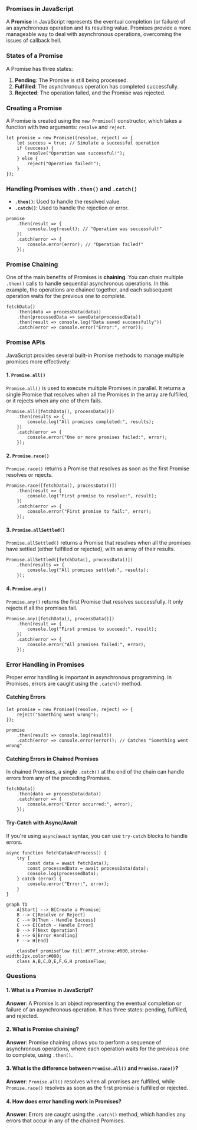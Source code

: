 ### **Promises in JavaScript**

A **Promise** in JavaScript represents the eventual completion (or failure) of an asynchronous operation and its resulting value. Promises provide a more manageable way to deal with asynchronous operations, overcoming the issues of callback hell.

### **States of a Promise**

A Promise has three states:

1. **Pending**: The Promise is still being processed.
2. **Fulfilled**: The asynchronous operation has completed successfully.
3. **Rejected**: The operation failed, and the Promise was rejected.
### **Creating a Promise**

A Promise is created using the `new Promise()` constructor, which takes a function with two arguments: `resolve` and `reject`.

```
let promise = new Promise((resolve, reject) => {
    let success = true; // Simulate a successful operation
    if (success) {
        resolve("Operation was successful!");
    } else {
        reject("Operation failed!");
    }
});
```
### **Handling Promises with `.then()` and `.catch()`**

- **`.then()`**: Used to handle the resolved value.
- **`.catch()`**: Used to handle the rejection or error.

```
promise
    .then(result => {
        console.log(result); // "Operation was successful!"
    })
    .catch(error => {
        console.error(error); // "Operation failed!"
    });
```
### **Promise Chaining**

One of the main benefits of Promises is **chaining**. You can chain multiple `.then()` calls to handle sequential asynchronous operations.
In this example, the operations are chained together, and each subsequent operation waits for the previous one to complete.
```
fetchData()
    .then(data => processData(data))
    .then(processedData => saveData(processedData))
    .then(result => console.log("Data saved successfully"))
    .catch(error => console.error("Error:", error));
```

### **Promise APIs**

JavaScript provides several built-in Promise methods to manage multiple promises more effectively:

#### **1. `Promise.all()`**

`Promise.all()` is used to execute multiple Promises in parallel. It returns a single Promise that resolves when all the Promises in the array are fulfilled, or it rejects when any one of them fails.
```
Promise.all([fetchData(), processData()])
    .then(results => {
        console.log("All promises completed:", results);
    })
    .catch(error => {
        console.error("One or more promises failed:", error);
    });
```
#### **2. `Promise.race()`**

`Promise.race()` returns a Promise that resolves as soon as the first Promise resolves or rejects.
```
Promise.race([fetchData(), processData()])
    .then(result => {
        console.log("First promise to resolve:", result);
    })
    .catch(error => {
        console.error("First promise to fail:", error);
    });
```
#### **3. `Promise.allSettled()`**

`Promise.allSettled()` returns a Promise that resolves when all the promises have settled (either fulfilled or rejected), with an array of their results.
```
Promise.allSettled([fetchData(), processData()])
    .then(results => {
        console.log("All promises settled:", results);
    });
```

#### **4. `Promise.any()`**

`Promise.any()` returns the first Promise that resolves successfully. It only rejects if all the promises fail.
```
Promise.any([fetchData(), processData()])
    .then(result => {
        console.log("First promise to succeed:", result);
    })
    .catch(error => {
        console.error("All promises failed:", error);
    });
```
### **Error Handling in Promises**

Proper error handling is important in asynchronous programming. In Promises, errors are caught using the `.catch()` method.

#### **Catching Errors**
```
let promise = new Promise((resolve, reject) => {
    reject("Something went wrong");
});

promise
    .then(result => console.log(result))
    .catch(error => console.error(error)); // Catches "Something went wrong"
```
#### **Catching Errors in Chained Promises**

In chained Promises, a single `.catch()` at the end of the chain can handle errors from any of the preceding Promises.
```
fetchData()
    .then(data => processData(data))
    .catch(error => {
        console.error("Error occurred:", error);
    });

```
#### **Try-Catch with Async/Await**

If you're using `async`/`await` syntax, you can use `try-catch` blocks to handle errors.

```
async function fetchDataAndProcess() {
    try {
        const data = await fetchData();
        const processedData = await processData(data);
        console.log(processedData);
    } catch (error) {
        console.error("Error:", error);
    }
}
```

```mermaid
graph TD
    A[Start] --> B[Create a Promise]
    B --> C[Resolve or Reject]
    C --> D[Then - Handle Success]
    C --> E[Catch - Handle Error]
    D --> F[Next Operation]
    E --> G[Error Handling]
    F --> H[End]

    classDef promiseFlow fill:#FFF,stroke:#000,stroke-width:2px,color:#000;
    class A,B,C,D,E,F,G,H promiseFlow;

```

### **Questions**

#### **1. What is a Promise in JavaScript?**

**Answer**: A Promise is an object representing the eventual completion or failure of an asynchronous operation. It has three states: pending, fulfilled, and rejected.

#### **2. What is Promise chaining?**

**Answer**: Promise chaining allows you to perform a sequence of asynchronous operations, where each operation waits for the previous one to complete, using `.then()`.

#### **3. What is the difference between `Promise.all()` and `Promise.race()`?**

**Answer**: `Promise.all()` resolves when all promises are fulfilled, while `Promise.race()` resolves as soon as the first promise is fulfilled or rejected.

#### **4. How does error handling work in Promises?**

**Answer**: Errors are caught using the `.catch()` method, which handles any errors that occur in any of the chained Promises.